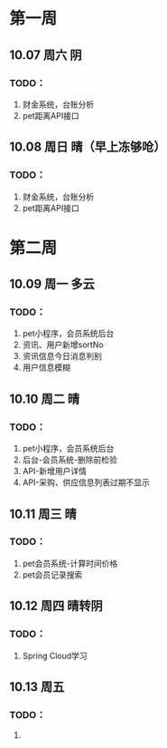 # 第一周

## 10.07 周六 阴

### TODO：

1. 财金系统，台账分析
2. pet距离API接口

## 10.08 周日 晴（早上冻够呛）

### TODO：

1. 财金系统，台账分析
2. pet距离API接口

# 第二周

## 10.09 周一 多云

### TODO：

1. pet小程序，会员系统后台
2. 资讯、用户新增sortNo
3. 资讯信息今日消息判别
4. 用户信息模糊

## 10.10 周二 晴

### TODO：

1. pet小程序，会员系统后台
2. 后台-会员系统-删除前检验
3. API-新增用户详情
4. API-采购、供应信息列表过期不显示

## 10.11 周三 晴

### TODO：

1. pet会员系统-计算时间价格
2. pet会员记录搜索

## 10.12 周四 晴转阴

### TODO：

1. Spring Cloud学习

## 10.13 周五

### TODO：

1. 
